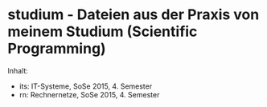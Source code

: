 studium - Dateien aus der Praxis von meinem Studium (Scientific Programming)
============================================================================

Inhalt:
- its: IT-Systeme, SoSe 2015, 4. Semester
- rn: Rechnernetze, SoSe 2015, 4. Semester

